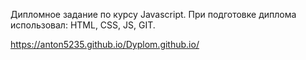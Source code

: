 Дипломное задание по курсу Javascript. При подготовке диплома использовал: HTML, CSS, JS, GIT.






https://anton5235.github.io/Dyplom.github.io/



